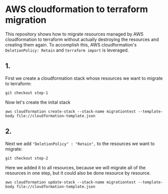 # AWS cloudformation to terraform migration

This repository shows how to migrate resources managed by AWS cloudformation
to terraform without actually destroying the resources and creating them again.
To accomplish this, AWS cloudformation's `DeletionPolicy: Retain` and `terraform import`
is leveraged.

## 1.

First we create a cloudformation stack whose resources we want to migrate to terraform:

```
git checkout step-1
```

Now let's create the inital stack

```
aws cloudformation create-stack --stack-name migrationtest --template-body file://cloudformation-template.json
```


## 2.

Next we add `"DeletionPolicy" : "Retain",` to the resources we want to migrate:

```
git checkout step-2
```

Here we added it to all resources, because we will migrate all of the resources in one step,
but it could also be done resource by resource.

```
aws cloudformation update-stack --stack-name migrationtest --template-body file://cloudformation-template.json
```

